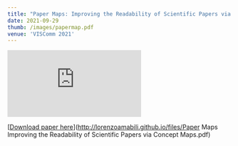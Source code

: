 ```yaml
---
title: "Paper Maps: Improving the Readability of Scientific Papers via Concept Maps"
date: 2021-09-29
thumb: /images/papermap.pdf
venue: 'VISComm 2021'
---
```

![](https://lorenzoamabili.github.io/images/papermap.pdf "papermap")

[<u>Download paper here</u>](http://lorenzoamabili.github.io/files/Paper Maps Improving the Readability of Scientific Papers via Concept Maps.pdf)
